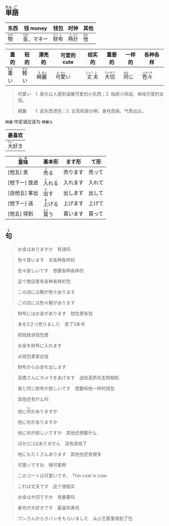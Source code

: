 ## <ruby>単<rt>たん</rt>語<rt>ご</rt></ruby>

| 东西                         | 钱 money                             | 钱包                                      | 时钟                                      | 其他                         |
| ---------------------------- | ------------------------------------ | ----------------------------------------- | ----------------------------------------- | ---------------------------- |
| <ruby>物<rt>もの</rt></ruby> | <ruby>金<rt>かね</rt></ruby>、マネー | <ruby>財<rt>さい</rt>布<rt>ふ</rt></ruby> | <ruby>時<rt>と</rt>計<rt>けい</rt></ruby> | <ruby>他<rt>ほか</rt></ruby> |

| 重的                           | 轻的                           | 漂亮的                                    | 可爱的 cute                                 | 结实的                                      | 重要的                                      | 一样的                         | 各种各样                                    |
| ------------------------------ | ------------------------------ | ----------------------------------------- | ------------------------------------------- | ------------------------------------------- | ------------------------------------------- | ------------------------------ | ------------------------------------------- |
| <ruby>重<rt>おも</rt>い</ruby> | <ruby>軽<rt>かる</rt>い</ruby> | <ruby>綺<rt>き</rt>麗<rt>れい</rt></ruby> | <ruby>可<rt>か</rt>愛<rt>わい</rt>い</ruby> | <ruby>丈<rt>じょう</rt>夫<rt>ぶ</rt></ruby> | <ruby>大<rt>たい</rt>切<rt>せつ</rt></ruby> | <ruby>同<rt>おな</rt>じ</ruby> | <ruby>色<rt>いろ</rt>々<rt>いろ</rt></ruby> |

> 可愛い　1.  表示让人感到温暖可爱的小东西；2. 指娇小玲珑、单纯可爱的女孩。
>
> 綺麗　　1. 说东西漂亮；2. 五官轮廓分明、身材高挑、气质出众。

`綺麗` 作定语应该为 `綺麗な`

| 最喜欢                           |
| -------------------------------- |
| <ruby>大<rt>だい</rt>好き</ruby> |

| <ruby>意<rt>い</rt>味<rt>み</rt></ruby> | 基本形                         | ます形   | て形   |
| --------------------------------------- | ------------------------------ | -------- | ------ |
| [他五] 卖                               | <ruby>売<rt>う</rt>る</ruby>   | 売ります | 売って |
| [他下一] 放进                           | <ruby>入<rt>い</rt>れる</ruby> | 入れます | 入れて |
| [自他五] 拿出                           | <ruby>出<rt>だ</rt>す</ruby>   | 出します | 出して |
| [他下一] 送                             | <ruby>上<rt>あ</rt>げる</ruby> | 上げます | 上げて |
| [他五] 得到                             | <ruby>貰<rt>もら</rt>う</ruby> | 貰います | 貰って |



## <ruby>句<rt>く</rt></ruby>

> お金はありますか　有钱吗
> 

> 色々買います　买各种各样的
>
> 色々欲しいです　想要各种各样的
>
> 这个商店里有各种各样的包
>
> この店には鞄が色々あります
>
> この店には色々鞄があります

> 財布にはお金があります　钱包里有钱
> 

> 本を3さつ売りました　卖了3本书
> 

> 把钱放进钱包里
> 
> お金を財布に入れます
> 
> 从钱包里拿出钱
> 
> 財布からお金を出します

> 高橋さんにカメラをあげます　送给高桥先生照相机
> 

> 彼と同じ財布が欲しいです　想要和他一样的钱包
> 

> 其他还有什么吗
>
> 他に<ruby>何<rt>なに</rt></ruby>かありますか
>
> 他に何がありますか
>
> 他に何が欲しいですか　其他还想要什么
>
> ほか(に)はありません　没有其他了
>
> 他にもたくさんあります　其他也还有很多
>

> 可愛いですね　很可爱啊
>
> このコートは可愛いです。　This coat is cute.
>

> これは丈夫です　这个很结实
> 

> お金は大切ですか　钱重要吗
> 

> 寿司が大好きです　最喜欢寿司
> 

> ワンさんからカバンをもらいました　从小王那里得到了包
> 
